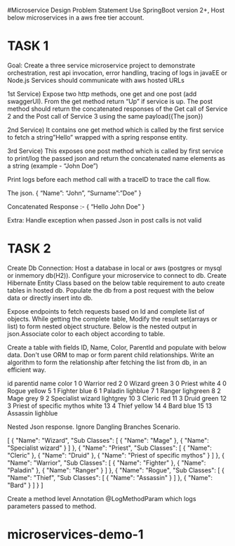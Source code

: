 #Microservice Design Problem Statement 
Use SpringBoot version 2+, Host below microservices in a aws free tier account.

TASK 1  
======

Goal: Create a three service microservice project to demonstrate orchestration, rest api invocation, error handling, tracing of logs in javaEE or Node.js Services should communicate with aws hosted URLs


1st Service) Expose two http methods, one get and one post (add swaggerUI).
From the get method return “Up” if service is up. The post method should return the concatenated responses of the Get call of Service 2 and the Post call of Service 3 using the same payload({The json})

2nd Service) It contains one get method which is called by the first service to fetch a string”Hello” wrapped with a spring response entity.

3rd Service) This exposes one post method which is called by first service to print/log the passed json and return the concatenated name elements as a string (example - “John Doe”) 

Print logs before each method call with a traceID to trace the call flow. 

The json.
{
“Name”: “John”,
“Surname”:”Doe”
} 

Concatenated Response :-
{
“Hello John Doe”
}

Extra: Handle exception when passed Json in post calls is not valid

TASK 2
======

Create 
Db Connection: 
Host a database in local or aws (postgres or mysql or inmemory db(H2)).
Configure your microservice to connect to db.
Create Hibernate Entity Class  based on the below table requirement to auto create tables in hosted db.
Populate the db from a post request with the below data or directly insert into db.

Expose endpoints to fetch requests based on Id and complete list of objects.
While getting the complete table, Modify the result set(arrays or list) to form nested object structure.
Below is the nested output in json.Associate color to each object according to table.

Create a table with fields ID, Name, Color, ParentId and populate with below data.
Don't use ORM to map or form parent child relationships. Write an algorithm to form the relationship after fetching the list from db, in an efficient way.


id
parentid
name
color
1
0
Warrior
red
2
0
Wizard
green
3
0
Priest
white
4
0
Rogue
yellow
5
1
Fighter
blue
6
1
Paladin
lighblue
7
1
Ranger
lighgreen
8
2
Mage
grey
9
2
Specialist wizard
lightgrey
10
3
Cleric
red
11
3
Druid
green
12
3
Priest of specific mythos
white
13
4
Thief
yellow
14
4
Bard
blue
15
13
Assassin
lighblue




Nested Json response. Ignore Dangling Branches Scenario.

[
  {
    "Name": "Wizard",
    "Sub Classes": [
      {
        "Name": "Mage"
      },
      {
        "Name": "Specialist wizard"
      }
    ]
  },
  {
    "Name": "Priest",
    "Sub Classes": [
      {
        "Name": "Cleric"
      },
      {
        "Name": "Druid"
      },
      {
        "Name": "Priest of specific mythos"
      }
    ]
  },
  {
    "Name": "Warrior",
    "Sub Classes": [
      {
        "Name": "Fighter"
      },
      {
        "Name": "Paladin"
      },
      {
        "Name": "Ranger"
      }
    ]
  },
  {
    "Name": "Rogue",
    "Sub Classes": [
      {
        "Name": "Thief",
        "Sub Classes": [
          {
            "Name": "Assassin"
          }
        ]
      },
      {
        "Name": "Bard"
      }
    ]
  }
]

    
Create a method level Annotation @LogMethodParam which logs parameters passed to method.
# microservices-demo-1
